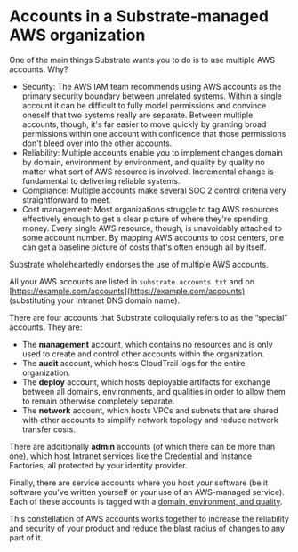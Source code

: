 # Accounts in a Substrate-managed AWS organization

One of the main things Substrate wants you to do is to use multiple AWS accounts. Why?

* Security: The AWS IAM team recommends using AWS accounts as the primary security boundary between unrelated systems. Within a single account it can be difficult to fully model permissions and convince oneself that two systems really are separate. Between multiple accounts, though, it's far easier to move quickly by granting broad permissions within one account with confidence that those permissions don't bleed over into the other accounts.
* Reliability: Multiple accounts enable you to implement changes domain by domain, environment by environment, and quality by quality no matter what sort of AWS resource is involved. Incremental change is fundamental to delivering reliable systems.
* Compliance: Multiple accounts make several SOC 2 control criteria very straightforward to meet.
* Cost management: Most organizations struggle to tag AWS resources effectively enough to get a clear picture of where they're spending money. Every single AWS resource, though, is unavoidably attached to some account number. By mapping AWS accounts to cost centers, one can get a baseline picture of costs that's often enough all by itself.

Substrate wholeheartedly endorses the use of multiple AWS accounts.

All your AWS accounts are listed in `substrate.accounts.txt` and on [https://example.com/accounts](https://example.com/accounts) (substituting your Intranet DNS domain name).

There are four accounts that Substrate colloquially refers to as the “special” accounts. They are:

* The **management** account, which contains no resources and is only used to create and control other accounts within the organization.
* The **audit** account, which hosts CloudTrail logs for the entire organization.
* The **deploy** account, which hosts deployable artifacts for exchange between all domains, environments, and qualities in order to allow them to remain otherwise completely separate.
* The **network** account, which hosts VPCs and subnets that are shared with other accounts to simplify network topology and reduce network transfer costs.

There are additionally **admin** accounts (of which there can be more than one), which host Intranet services like the Credential and Instance Factories, all protected by your identity provider.

Finally, there are service accounts where you host your software (be it software you've written yourself or your use of an AWS-managed service). Each of these accounts is tagged with a [domain, environment, and quality](domains-environments-qualities.md).

This constellation of AWS accounts works together to increase the reliability and security of your product and reduce the blast radius of changes to any part of it.
